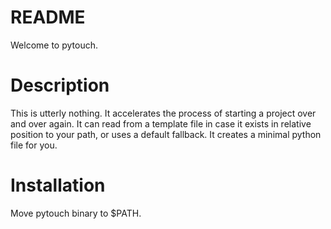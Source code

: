README
======

Welcome to pytouch.

Description
===========
This is utterly nothing. It accelerates the process of starting a project over
and over again. It can read from a template file in case it exists in relative
position to your path, or uses a default fallback. It creates a minimal python
file for you.

Installation
============
Move pytouch binary to $PATH.
